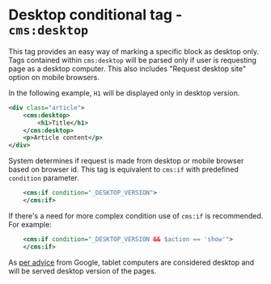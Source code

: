 # Desktop conditional tag - `cms:desktop`

This tag provides an easy way of marking a specific block as desktop only. Tags contained within `cms:desktop` will be parsed only if user is requesting page as a desktop computer. This also includes "Request desktop site" option on mobile browsers.

In the following example, `H1` will be displayed only in desktop version.

```xml
<div class="article">
	<cms:desktop>
		<h1>Title</h1>
	</cms:desktop>
	<p>Article content</p>
</div>
```

System determines if request is made from desktop or mobile browser based on browser id. This tag is equivalent to `cms:if` with predefined `condition` parameter.

```xml
	<cms:if condition="_DESKTOP_VERSION">
	</cms:if>
```

If there's a need for more complex condition use of `cms:if` is recommended. For example:

```xml
	<cms:if condition="_DESKTOP_VERSION && $action == 'show'">
	</cms:if>
```

As [per advice][1] from Google, tablet computers are considered desktop and will be served desktop version of the pages.

[1]: http://googlewebmastercentral.blogspot.com/2012/11/giving-tablet-users-full-sized-web.html
